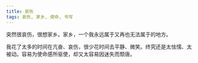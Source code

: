 ```yaml
---
title: 哀伤
tags: 哀伤, 家乡, 使命, 书写
---
```



突然很哀伤，很想家乡。家乡，一个我永远属于又再也无法属于的地方。

我花了太多的时间在亢奋、哀伤，很少花时间去平静、微笑。终究还是太怯懦、太被动。容易为使命感所驱使，却又太容易因迷失而颓唐。

